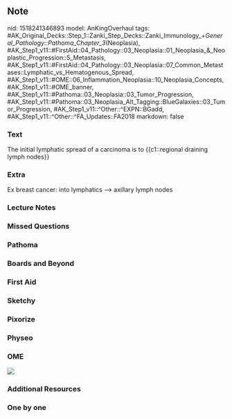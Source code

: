 ## Note
nid: 1518241346893
model: AnKingOverhaul
tags: #AK_Original_Decks::Step_1::Zanki_Step_Decks::Zanki_Immunology_+_General_Pathology::Pathoma_Chapter_3_(Neoplasia), #AK_Step1_v11::#FirstAid::04_Pathology::03_Neoplasia::01_Neoplasia_&_Neoplastic_Progression::5_Metastasis, #AK_Step1_v11::#FirstAid::04_Pathology::03_Neoplasia::07_Common_Metastases::Lymphatic_vs_Hematogenous_Spread, #AK_Step1_v11::#OME::06_Inflammation_Neoplasia::10_Neoplasia_Concepts, #AK_Step1_v11::#OME_banner, #AK_Step1_v11::#Pathoma::03_Neoplasia::03_Tumor_Progression, #AK_Step1_v11::#Pathoma::03_Neoplasia_Alt_Tagging::BlueGalaxies::03_Tumor_Progression, #AK_Step1_v11::^Other::^EXPN::BGadd, #AK_Step1_v11::^Other::^FA_Updates::FA2018
markdown: false

### Text
The initial lymphatic spread of a carcinoma is to {{c1::regional draining lymph nodes}}

### Extra
Ex breast cancer: into lymphatics --> axillary lymph nodes

### Lecture Notes


### Missed Questions


### Pathoma


### Boards and Beyond


### First Aid


### Sketchy


### Pixorize


### Physeo


### OME
<div class="ome-widget">
  <a href="https://onlinemeded.org?ref=anki"><img src=
  "_OME_AnkiFlashcards_General_4.png"></a>
</div>

### Additional Resources


### One by one

